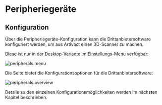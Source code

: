 # Peripheriegeräte

## Konfiguration

Über die Peripheriegeräte-Konfiguration kann die Drittanbietersoftware konfiguriert werden, um aus Artivact einen
3D-Scanner zu machen.

Diese ist nur in der Desktop-Variante im Einstellungs-Menu verfügbar:

![peripherals menu](/assets/create/manual/de/peripherals-menu.png)

Die Seite bietet die Konfigurationsoptionen für die Drittanbietersoftware:

![peripherals overview](/assets/create/manual/de/peripherals-overview.png)

Details zu den einzelnen Konfigurationsmöglichkeiten werden im nächsten Kapitel beschrieben.

